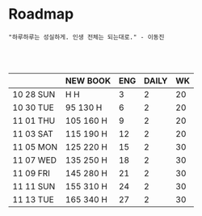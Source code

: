 # Roadmap

```
"하루하루는 성실하게. 인생 전체는 되는대로." - 이동진
```



<br><br>

|           | NEW BOOK  | ENG  | DAILY | WK   |
| --------- | --------- | ---- | ----- | ---- |
| 10 28 SUN | H H       | 3    | 2     | 20   |
| 10 30 TUE | 95 130 H  | 6    | 2     | 20   |
| 11 01 THU | 105 160 H | 9    | 2     | 20   |
| 11 03 SAT | 115 190 H | 12   | 2     | 20   |
| 11 05 MON | 125 220 H | 15   | 2     | 30   |
| 11 07 WED | 135 250 H | 18   | 2     | 30   |
| 11 09 FRI | 145 280 H | 21   | 2     | 30   |
| 11 11 SUN | 155 310 H | 24   | 2     | 30   |
| 11 13 TUE | 165 340 H | 27   | 2     | 30   |

<br><br>

